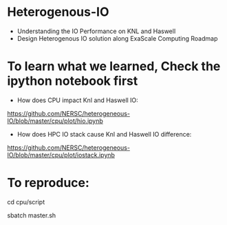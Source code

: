 # Heterogenous-IO
* Understanding the IO Performance on KNL and Haswell
* Design Heterogenous IO solution along ExaScale Computing Roadmap

# To learn what we learned, Check the ipython notebook first 

* How does CPU impact Knl and Haswell IO:

https://github.com/NERSC/heterogeneous-IO/blob/master/cpu/plot/hio.ipynb

* How does HPC IO stack cause Knl and Haswell IO difference:

https://github.com/NERSC/heterogeneous-IO/blob/master/cpu/plot/iostack.ipynb

# To reproduce:

cd cpu/script

sbatch master.sh
